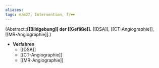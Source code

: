 ```yaml
---
aliases: 
tags: m/m27, Intervention, f/🕶️
---
```

(Abstract::**[[Bildgebung]] der [[Gefäße]].** [[DSA]], [[CT-Angiographie]], [[MR-Angiographie]].)
- **Verfahren**
	- [[DSA]]
	- [[CT-Angiographie]]
	- [[MR-Angiographie]]